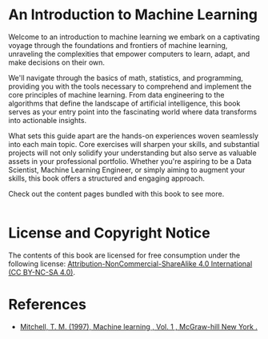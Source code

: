 # An Introduction to Machine Learning

Welcome to an introduction to machine learning we embark on a captivating voyage through the foundations and frontiers of machine learning, unraveling the complexities that empower computers to learn, adapt, and make decisions on their own.

We'll navigate through the basics of math, statistics, and programming, providing you with the tools necessary to comprehend and implement the core principles of machine learning. From data engineering to the algorithms that define the landscape of artificial intelligence, this book serves as your entry point into the fascinating world where data transforms into actionable insights.

What sets this guide apart are the hands-on experiences woven seamlessly into each main topic. Core exercises will sharpen your skills, and substantial projects will not only solidify your understanding but also serve as valuable assets in your professional portfolio. Whether you're aspiring to be a Data Scientist, Machine Learning Engineer, or simply aiming to augment your skills, this book offers a structured and engaging approach.

Check out the content pages bundled with this book to see more.

```{tableofcontents}
```
# License and Copyright Notice
The contents of this book are licensed for free consumption under the following license: [Attribution-NonCommercial-ShareAlike 4.0 International  (CC BY-NC-SA 4.0)](https://creativecommons.org/licenses/by-nc-sa/4.0/deed.en).

# References
- [Mitchell, T. M. (1997), Machine learning , Vol. 1 , McGraw-hill New York .](https://www.cs.cmu.edu/~tom/mlbook.html)
